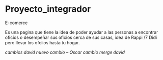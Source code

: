 # Proyecto_integrador
E-comerce

Es una pagina que tiene la idea de poder ayudar a las personas a encontrar oficios o desempeñar sus oficios cerca de sus casas, idea de Rappi /7 Didi pero llevar los ofciios hasta tu hogar. 

*cambios david*
*nuevo cambio – Oscar*
*cambio merge david*

